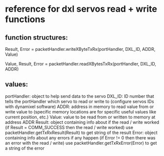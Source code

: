 # reference for dxl servos read + write functions

## function structures:

Result, Error = packetHandler.writeXByteTxRx(portHandler, DXL_ID, ADDR, Value)

Value, Result, Error = packetHandler.readXBytesTxRx(portHandler, DXL_ID, ADDR)

## values:

portHandler: object to help send data to the servo
DXL_ID: ID number that tells the portHandler which servo to read or write to (configure servos IDs with dynamixel software)
ADDR: address in memory to read value from or write value to (specific memory locations are for specific useful values like current position, etc.)
Value: value to be read from or written to memory at address ADDR
Result: object containing info about if the read / write worked (if Result = COMM_SUCCESS then the read / write worked)
	use packetHandler.getTxRxResult(Result) to get string of the result
Error: object containing info about any errors if any happen (if Error != 0 then there was an error with the read / write)
	use packetHandler.getTxRxError(Error) to get a string of the error